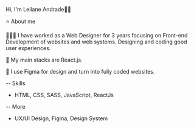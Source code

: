 Hi, I'm Leilane Andrade👋🏻

⭐ About me

👩🏻‍💻 I have worked as a Web Designer for 3 years focusing on Front-end Development of websites and web systems. Designing and coding good user experiences.

🧬 My main stacks are React.js.

🎨 I use Figma for design and turn into fully coded websites.

-- Skills 
- HTML, CSS, SASS, JavaScript, ReactJs

-- More
- UX/UI Design, Figma, Design System
